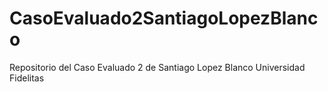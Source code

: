# CasoEvaluado2SantiagoLopezBlanco
Repositorio del Caso Evaluado 2 de Santiago Lopez Blanco Universidad Fidelitas
